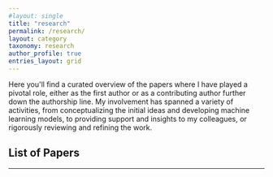```yaml
---
#layout: single
title: "research"
permalink: /research/
layout: category
taxonomy: research
author_profile: true
entries_layout: grid
---
```


Here you'll find a curated overview of the papers where I have played a pivotal role, either as the first author or as a contributing author further down the authorship line. My involvement has spanned a variety of activities, from conceptualizing the initial ideas and developing machine learning models, to providing support and insights to my colleagues, or rigorously reviewing and refining the work.

## List of Papers

---
